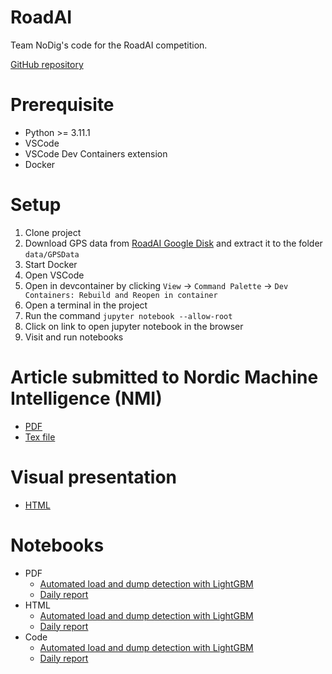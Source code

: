 # RoadAI

Team NoDig's code for the RoadAI competition.

[GitHub repository](https://github.com/LM239/RoadAI)

# Prerequisite
- Python >= 3.11.1
- VSCode
- VSCode Dev Containers extension
- Docker

# Setup

1) Clone project
1) Download GPS data from [RoadAI Google Disk](https://drive.google.com/drive/folders/1_NEoph7pBfK36pVU16cwOh8r6PpkBvwV) and extract it to the folder `data/GPSData`
2) Start Docker
3) Open VSCode
4) Open in devcontainer by clicking `View` -> `Command Palette` -> `Dev Containers: Rebuild and Reopen in container`
5) Open a terminal in the project
6) Run the command `jupyter notebook --allow-root`
7) Click on link to open jupyter notebook in the browser
8) Visit and run notebooks

# Article submitted to Nordic Machine Intelligence (NMI)

- [PDF](https://nrk.no)
- [Tex file](https://vg.no)

# Visual presentation

- [HTML](https://lm239.github.io/RoadAI/visual_presentation/)
# Notebooks

- PDF
  - [Automated load and dump detection with LightGBM](https://lm239.github.io/RoadAI/load_dump_lightgbm_demo.pdf)
  - [Daily report](https://lm239.github.io/RoadAI/daily_report_demo.pdf)
- HTML
  - [Automated load and dump detection with LightGBM](https://lm239.github.io/RoadAI/load_dump_lightgbm_demo)
  - [Daily report](https://lm239.github.io/RoadAI/daily_report_demo)
- Code
  - [Automated load and dump detection with LightGBM](https://github.com/LM239/RoadAI/blob/main/load_dump_lightgbm_demo.ipynb)
  - [Daily report](https://github.com/LM239/RoadAI/blob/main/daily_report_demo.ipynb)

